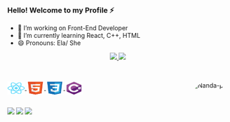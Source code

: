 ### Hello! Welcome to my Profile ⚡

- 🔭 I’m working on Front-End Developer
- 🌱 I’m currently learning React, C++, HTML
- 😄 Pronouns: Ela/ She

<div align="center">
  <a href="https://github.com/Fernanda-Chagas">
  <img height="150em" src="https://github-readme-stats.vercel.app/api?username=Fernanda-Chagas&show_icons=true&theme=dracula&include_all_commits=true&count_private=true"/>
  <img height="130em" src="https://github-readme-stats.vercel.app/api/top-langs/?username=Fernanda-Chagas&layout=compact&langs_count=7&theme=dracula"/>
</div>
  
  ##
  
 <div style="display: inline_block"><br>
  <img align="center" alt="Nanda-React" height="30" width="40" src="https://raw.githubusercontent.com/devicons/devicon/master/icons/react/react-original.svg">
  <img align="center" alt="Nanda-HTML" height="30" width="40" src="https://raw.githubusercontent.com/devicons/devicon/master/icons/html5/html5-original.svg">
  <img align="center" alt="Nanda-CSS" height="30" width="40" src="https://raw.githubusercontent.com/devicons/devicon/master/icons/css3/css3-original.svg">
  <img align="center" alt="Nanda-Csharp" height="30" width="40" src="https://raw.githubusercontent.com/devicons/devicon/master/icons/csharp/csharp-original.svg">
 <img align="right" alt="Nanda-pic" height="150" style="border-radius:50px;" src="https://cdn.discordapp.com/attachments/1011758755010068545/1011822634008334336/download20220802190017.png">
</div>

 ##
 
<div>
  <a href="https://www.instagram.com/nanda_chagas_/" target="_blank"><img src="https://img.shields.io/badge/-Instagram-%23E4405F?style=for-the-badge&logo=instagram&logoColor=white" target="_blank"></a>
   <a href = "mailto:fernanda.kmchagas@gmail.com"><img src="https://img.shields.io/badge/-Gmail-%23333?style=for-the-badge&logo=gmail&logoColor=white" target="_blank"></a>
   <a href="https://www.linkedin.com/in/fernanda-chagass/" target="_blank"><img src="https://img.shields.io/badge/-LinkedIn-%230077B5?style=for-the-badge&logo=linkedin&logoColor=white" target="_blank"></a> 
   </div>
